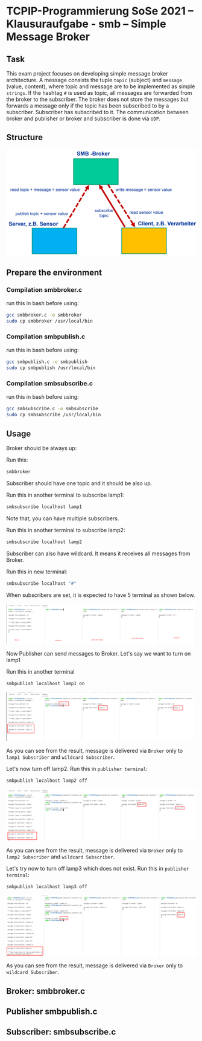 # TCPIP-Programmierung SoSe 2021 – Klausuraufgabe - smb – Simple Message Broker

## Task 

This exam project focuses on developing simple message broker architecture. A message consists
the tuple `topic` (subject) and `message` (value, content), where
topic and message are to be implemented as simple `strings`. If the
hashtag `#` is used as topic, all messages are forwarded from the broker to the
subscriber. The broker does not store the messages but forwards a message only if the topic has been subscribed to by a subscriber. Subscriber has subscribed to it. The communication between broker and publisher or broker and subscriber is done via  `UDP`.

## Structure

![structure](structure.png)

## Prepare the environment

### Compilation smbbroker.c

run this in bash before using:

```bash
gcc smbbroker.c -o smbbroker
sudo cp smbbroker /usr/local/bin
 ```

### Compilation smbpublish.c

run this in bash before using:

```bash
gcc smbpublish.c -o smbpublish
sudo cp smbpublish /usr/local/bin
 ```

### Compilation smbsubscribe.c

run this in bash before using:

```bash
gcc smbsubscribe.c -o smbsubscribe
sudo cp smbsubscribe /usr/local/bin
 ```

## Usage 

Broker should be always up:

Run this:

```bash
smbbroker
 ```

Subscriber should have one topic and it should be also up.

Run this in another terminal to subscribe lamp1:

```bash
smbsubscribe localhost lamp1
 ```

Note that, you can have multiple subscribers.

Run this in another terminal to subscribe lamp2:

```bash
smbsubscribe localhost lamp2
 ```

Subscriber can also have wildcard. It means it receives all messages from Broker.

Run this in new terminal: 

```bash
smbsubscribe localhost "#"
 ```

When subscribers are set, it is expected to have 5 terminal as shown below.

![subs](subscribersAreSet.png)

Now Publisher can send messages to Broker. Let's say we want to turn on lamp1



Run this in another terminal

```bash
smbpublish localhost lamp1 on
 ```

![structure](lamp1.png)

As you can see from the result, message is delivered via `Broker` only to `lamp1 Subscriber` and `wildcard Subscriber`.

Let's now turn off lamp2. Run this in `publisher terminal`:

```bash
smbpublish localhost lamp2 off
 ```

![structure](lamp2.png)

As you can see from the result, message is delivered via `Broker` only to `lamp2 Subscriber` and `wildcard Subscriber`.

Let's try now to turn off lamp3 which does not exist. Run this in `publisher terminal`:

```bash
smbpublish localhost lamp3 off
 ```

![structure](noSubs.png)

As you can see from the result, message is delivered via `Broker` only to `wildcard Subscriber`.

## Broker: smbbroker.c

## Publisher smbpublish.c

## Subscriber: smbsubscribe.c
